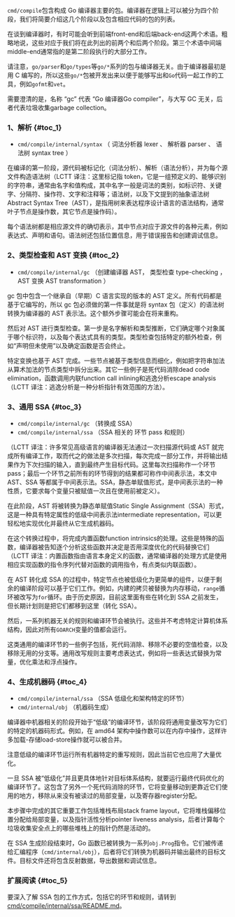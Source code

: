 `cmd/compile`包含构成 Go 编译器主要的包。编译器在逻辑上可以被分为四个阶段，我们将简要介绍这几个阶段以及包含相应代码的包的列表。

在谈到编译器时，有时可能会听到前端front-end和后端back-end这两个术语。粗略地说，这些对应于我们将在此列出的前两个和后两个阶段。第三个术语中间端middle-end通常指的是第二阶段执行的大部分工作。

请注意，`go/parser`和`go/types`等`go/*`系列的包与编译器无关。由于编译器最初是用 C 编写的，所以这些`go/*`包被开发出来以便于能够写出和`Go`代码一起工作的工具，例如`gofmt`和`vet`。

需要澄清的是，名称 “gc” 代表 “Go 编译器Go compiler”，与大写 GC 无关，后者代表垃圾收集garbage collection。

### 1、解析 {#toc_1}

* `cmd/compile/internal/syntax`
  （
  词法分析器
  lexer
  、
  解析器
  parser
  、
  语法树
  syntax tree
  ）

在编译的第一阶段，源代码被标记化（词法分析）、解析（语法分析），并为每个源文件构造语法树（LCTT 译注：这里标记指 token，它是一组预定义的、能够识别的字符串，通常由名字和值构成，其中名字一般是词法的类别，如标识符、关键字、分隔符、操作符、文字和注释等；语法树，以及下文提到的抽象语法树Abstract Syntax Tree（AST），是指用树来表达程序设计语言的语法结构，通常叶子节点是操作数，其它节点是操作码）。

每个语法树都是相应源文件的确切表示，其中节点对应于源文件的各种元素，例如表达式、声明和语句。语法树还包括位置信息，用于错误报告和创建调试信息。

### 2、类型检查和 AST 变换 {#toc_2}

* `cmd/compile/internal/gc`
  （创建编译器 AST，
  类型检查
  type-checking
  ，
  AST 变换
  AST transformation
  ）

gc 包中包含一个继承自（早期）C 语言实现的版本的 AST 定义。所有代码都是基于它编写的，所以 gc 包必须做的第一件事就是将 syntax 包（定义）的语法树转换为编译器的 AST 表示法。这个额外步骤可能会在将来重构。

然后对 AST 进行类型检查。第一步是名字解析和类型推断，它们确定哪个对象属于哪个标识符，以及每个表达式具有的类型。类型检查包括特定的额外检查，例如“声明但未使用”以及确定函数是否会终止。

特定变换也基于 AST 完成。一些节点被基于类型信息而细化，例如把字符串加法从算术加法的节点类型中拆分出来。其它一些例子是死代码消除dead code elimination，函数调用内联function call inlining和逃逸分析escape analysis（LCTT 译注：逃逸分析是一种分析指针有效范围的方法）。

### 3、通用 SSA {#toc_3}

* `cmd/compile/internal/gc`
  （转换成 SSA）
* `cmd/compile/internal/ssa`
  （SSA 相关的
  环节
  pass
  和规则）

（LCTT 译注：许多常见高级语言的编译器无法通过一次扫描源代码或 AST 就完成所有编译工作，取而代之的做法是多次扫描，每次完成一部分工作，并将输出结果作为下次扫描的输入，直到最终产生目标代码。这里每次扫描称作一个环节pass；最后一个环节之前所有的环节得到的结果都可称作中间表示法，本文中 AST、SSA 等都属于中间表示法。SSA，静态单赋值形式，是中间表示法的一种性质，它要求每个变量只被赋值一次且在使用前被定义）。

在此阶段，AST 将被转换为静态单赋值Static Single Assignment（SSA）形式，这是一种具有特定属性的低级中间表示法intermediate representation，可以更轻松地实现优化并最终从它生成机器码。

在这个转换过程中，将完成内置函数function intrinsics的处理。这些是特殊的函数，编译器被告知逐个分析这些函数并决定是否用深度优化的代码替换它们（LCTT 译注：内置函数指由语言本身定义的函数，通常编译器的处理方式是使用相应实现函数的指令序列代替对函数的调用指令，有点类似内联函数）。

在 AST 转化成 SSA 的过程中，特定节点也被低级化为更简单的组件，以便于剩余的编译阶段可以基于它们工作。例如，内建的拷贝被替换为内存移动，`range`循环被改写为`for`循环。由于历史原因，目前这里面有些在转化到 SSA 之前发生，但长期计划则是把它们都移到这里（转化 SSA）。

然后，一系列机器无关的规则和编译环节会被执行。这些并不考虑特定计算机体系结构，因此对所有`GOARCH`变量的值都会运行。

这类通用的编译环节的一些例子包括，死代码消除、移除不必要的空值检查，以及移除无用的分支等。通用改写规则主要考虑表达式，例如将一些表达式替换为常量，优化乘法和浮点操作。

### 4、生成机器码 {#toc_4}

* `cmd/compile/internal/ssa`
  （SSA 低级化和架构特定的环节）
* `cmd/internal/obj`
  （机器码生成）

编译器中机器相关的阶段开始于“低级”的编译环节，该阶段将通用变量改写为它们的特定的机器码形式。例如，在 amd64 架构中操作数可以在内存中操作，这样许多加载-存储load-store操作就可以被合并。

注意低级的编译环节运行所有机器特定的重写规则，因此当前它也应用了大量优化。

一旦 SSA 被“低级化”并且更具体地针对目标体系结构，就要运行最终代码优化的编译环节了。这包含了另外一个死代码消除的环节，它将变量移动到更靠近它们使用的地方，移除从来没有被读过的局部变量，以及寄存器register分配。

本步骤中完成的其它重要工作包括堆栈布局stack frame layout，它将堆栈偏移位置分配给局部变量，以及指针活性分析pointer liveness analysis，后者计算每个垃圾收集安全点上的哪些堆栈上的指针仍然是活动的。

在 SSA 生成阶段结束时，Go 函数已被转换为一系列`obj.Prog`指令。它们被传递给汇编程序（`cmd/internal/obj`），后者将它们转换为机器码并输出最终的目标文件。目标文件还将包含反射数据，导出数据和调试信息。

### 扩展阅读 {#toc_5}

要深入了解 SSA 包的工作方式，包括它的环节和规则，请转到[cmd/compile/internal/ssa/README.md](https://github.com/golang/go/blob/master/src/cmd/compile/internal/ssa/README.md)。

